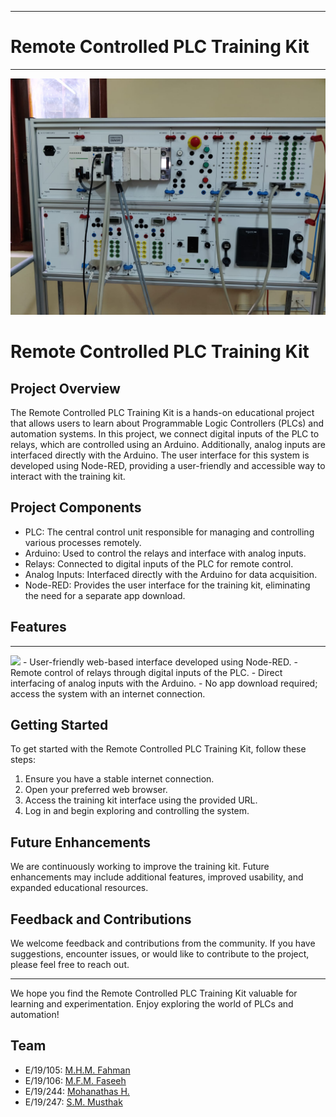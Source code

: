 
___
# Remote Controlled PLC Training Kit
___
<img src="https://github.com/cepdnaclk/e19-co227-Remote-Controlled-PLC-Training-Kit/blob/main/PLC-Training-Kit.jpg"/>

# Remote Controlled PLC Training Kit

## Project Overview
The Remote Controlled PLC Training Kit is a hands-on educational project that allows users to learn about Programmable Logic Controllers (PLCs) and automation systems. In this project, we connect digital inputs of the PLC to relays, which are controlled using an Arduino. Additionally, analog inputs are interfaced directly with the Arduino. The user interface for this system is developed using Node-RED, providing a user-friendly and accessible way to interact with the training kit.

## Project Components
- PLC: The central control unit responsible for managing and controlling various processes remotely.
- Arduino: Used to control the relays and interface with analog inputs.
- Relays: Connected to digital inputs of the PLC for remote control.
- Analog Inputs: Interfaced directly with the Arduino for data acquisition.
- Node-RED: Provides the user interface for the training kit, eliminating the need for a separate app download.

## Features
___
<img src="https://github.com/cepdnaclk/e19-co227-Remote-Controlled-PLC-Training-Kit/blob/main/Dashboard.jpeg"/>
- User-friendly web-based interface developed using Node-RED.
- Remote control of relays through digital inputs of the PLC.
- Direct interfacing of analog inputs with the Arduino.
- No app download required; access the system with an internet connection.

## Getting Started
To get started with the Remote Controlled PLC Training Kit, follow these steps:

1. Ensure you have a stable internet connection.
2. Open your preferred web browser.
3. Access the training kit interface using the provided URL.
4. Log in and begin exploring and controlling the system.

## Future Enhancements
We are continuously working to improve the training kit. Future enhancements may include additional features, improved usability, and expanded educational resources.

## Feedback and Contributions
We welcome feedback and contributions from the community. If you have suggestions, encounter issues, or would like to contribute to the project, please feel free to reach out.

---

We hope you find the Remote Controlled PLC Training Kit valuable for learning and experimentation. Enjoy exploring the world of PLCs and automation!

## Team

- E/19/105: [M.H.M. Fahman](https://people.ce.pdn.ac.lk/students/e19/105/)
- E/19/106: [M.F.M. Faseeh](https://people.ce.pdn.ac.lk/students/e19/106/)
- E/19/244: [Mohanathas H.](https://people.ce.pdn.ac.lk/students/e19/244/)
- E/19/247: [S.M. Musthak](https://people.ce.pdn.ac.lk/students/e19/247/)
